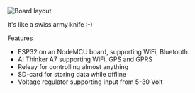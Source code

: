 ![Board layout](https://user-images.githubusercontent.com/10560652/31866898-438c1a9e-b786-11e7-9c0c-7c066dcd5fe9.png)

It's like a swiss army knife :-)

Features

- ESP32 on an NodeMCU board, supporting WiFi, Bluetooth
- AI Thinker A7 supporting WiFi, GPS and GPRS
- Releay for controlling almost anything
- SD-card for storing data while offline
- Voltage regulator supporting input from 5-30 Volt

